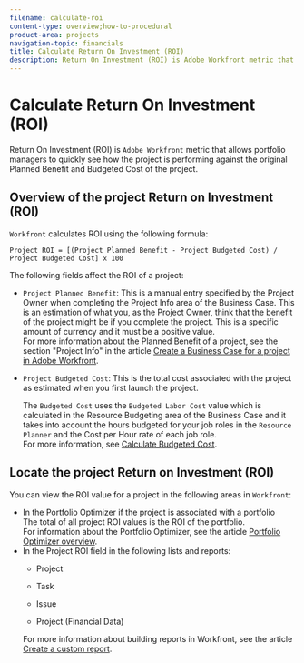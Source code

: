 ```yaml
---
filename: calculate-roi
content-type: overview;how-to-procedural
product-area: projects
navigation-topic: financials
title: Calculate Return On Investment (ROI)
description: Return On Investment (ROI) is Adobe Workfront metric that allows portfolio managers to quickly see how the project is performing against the original Planned Benefit and Budgeted Cost of the project.
---
```


# Calculate Return On Investment (ROI)

Return On Investment (ROI) is `Adobe Workfront` metric that allows portfolio managers to quickly see how the project is performing against the original Planned Benefit and Budgeted Cost of the project.

## Overview of the project Return on Investment (ROI)

`Workfront` calculates ROI using the following formula:

```
Project ROI = [(Project Planned Benefit - Project Budgeted Cost) / Project Budgeted Cost] x 100
```

The following fields affect the ROI of a project:

* `Project Planned Benefit`: This is a manual entry specified by the Project Owner when completing the Project Info area of the Business Case. This is an estimation of what you, as the Project Owner, think that the benefit of the project might be if you complete the project. This is a specific amount of currency and it must be a positive value.  
  For more information about the Planned Benefit of a project, see the section "Project Info" in the article [Create a Business Case for a project in Adobe Workfront](../../../manage-work/projects/define-a-business-case/create-business-case.md).

* `Project Budgeted Cost`:&nbsp;This is the total cost associated with the project as estimated when you first launch the project.

  The `Budgeted Cost` uses the  `Budgeted Labor Cost` value which is calculated in the Resource Budgeting area of the Business Case and it takes into account the hours budgeted for your job roles in the `Resource Planner` and the Cost per Hour rate of each job role.   
  For more information, see [Calculate Budgeted Cost](../../../manage-work/projects/project-finances/budgeted-cost.md).

## Locate the project Return on Investment (ROI)

You can view the ROI value for a project in the following areas in `Workfront`:

<ul> 
 <li>In the Portfolio Optimizer&nbsp;if the project is associated with a portfolio<br><note type="note">
    The total of all project ROI values is the ROI of the portfolio.
   <br>
  </note>For information about the Portfolio Optimizer, see the article <a href="../../../manage-work/portfolios/portfolio-optimizer/portfolio-optimizer-overview.md" class="MCXref xref" xrefformat="{para}">Portfolio Optimizer overview</a>. <br></li> 
 <li>In the Project&nbsp;ROI field in the following lists and reports:&nbsp;
  <ul>
   <li><p>Project</p></li>
   <li><p>Task</p></li>
   <li><p>Issue</p></li>
   <li><p>Project (Financial&nbsp;Data) </p></li>
  </ul><p>For more information about building reports in <span>Workfront</span>, see the article <a href="../../../reports-and-dashboards/reports/creating-and-managing-reports/create-custom-report.md" class="MCXref xref" xrefformat="{para}">Create a custom report</a>.<br></p></li> 
</ul>

